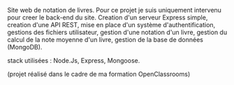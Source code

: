 Site web de notation de livres. Pour ce projet je suis uniquement intervenu pour creer le back-end du site. Creation d'un serveur Express simple, creation d'une API REST, mise en place d'un système d'authentification, gestions des fichiers utilisateur, gestion d'une notation d'un livre, gestion du calcul de la note moyenne d'un livre, gestion de la base de données (MongoDB).

stack utilisées : Node.Js, Express, Mongoose.

(projet réalisé dans le cadre de ma formation OpenClassrooms)
